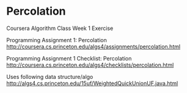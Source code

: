 # Percolation
Coursera Algorithm Class Week 1 Exercise

Programming Assignment 1: Percolation
http://coursera.cs.princeton.edu/algs4/assignments/percolation.html

Programming Assignment 1 Checklist: Percolation
http://coursera.cs.princeton.edu/algs4/checklists/percolation.html

Uses following data structure/algo
http://algs4.cs.princeton.edu/15uf/WeightedQuickUnionUF.java.html
